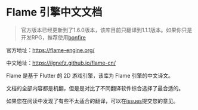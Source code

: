 # Flame 引擎中文文档

> 官方版本已经更新到了1.6.0版本，该库目前只翻译到1.1.1版本。如果你只是开发RPG，推荐使用[bonfire](https://github.com/RafaelBarbosatec/bonfire)

官方地址：https://flame-engine.org/

中文地址：https://ilgnefz.github.io/flame-cn/

Flame 是基于 Flutter 的 2D 游戏引擎，该库为 Flame 引擎的中文译文。

文档的全部内容都是机翻，但是是对比了不同翻译软件综合选择了最合适的。

如果您在阅读中发现了有些不太适合的翻译，可以在[issues](https://github.com/ilgnefz/flame-cn/issues)提交您的意见。
